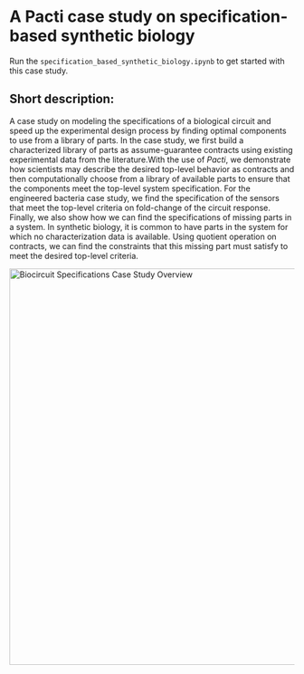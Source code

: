 # A Pacti case study on specification-based synthetic biology 

Run the `specification_based_synthetic_biology.ipynb` to get started with this case study.

## Short description:

A case study on modeling the specifications of a biological circuit and speed up the experimental design process by finding optimal components to use from a library of parts. In the case study, we first build a characterized library of parts as assume-guarantee contracts using existing experimental data from the literature.With the use of _Pacti_, we demonstrate how scientists may describe the desired top-level behavior as contracts and then computationally choose from a library of available parts to ensure that the components meet the top-level system specification. For the engineered bacteria case study, we find the specification of the sensors that meet the top-level criteria on fold-change of the circuit response. Finally, we also show how we can find the specifications of missing parts in a system. In synthetic biology, it is common to have parts in the system for which no characterization data is available. Using quotient operation on contracts, we can find the constraints that this missing part must satisfy to meet the desired top-level criteria.

<img src="https://github.com/FormalSystems/media/blob/main/case_studies/biocircuit_specifications/main_figure.png?raw=true" alt= "Biocircuit Specifications Case Study Overview" width="700"/>

